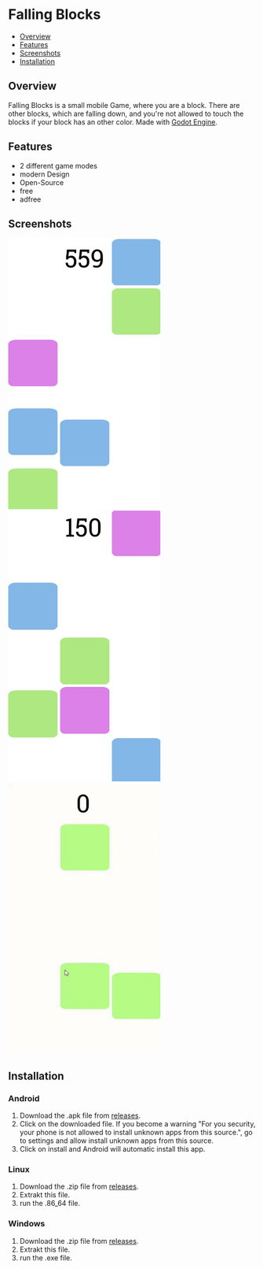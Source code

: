 # Falling Blocks
- <a href="https://github.com/Sajeg/falling-blocks/blob/main/README.md#overview">Overview</a>
- <a href="https://github.com/Sajeg/falling-blocks/blob/main/README.md#features">Features</a>
- <a href="https://github.com/Sajeg/falling-blocks/blob/main/README.md#screenshots">Screenshots</a>
- <a href="https://github.com/Sajeg/falling-blocks/blob/main/README.md#installation">Installation</a>

## Overview
Falling Blocks is a small mobile Game, where you are a block. There are other blocks, which are falling down, and you're not allowed to touch the blocks if your block has an other color. Made with <a href="https://github.com/godotengine/godot">Godot Engine</a>. 

## Features
- 2 different game modes
- modern Design
- Open-Source
- free
- adfree

## Screenshots
<img src="https://github.com/Sajeg/falling-blocks/blob/main/screenshots/screen_1.jpg" title="screenshots_1" alt="Screenshot 1" height="550px" width="310px"><img src="https://github.com/Sajeg/falling-blocks/blob/main/screenshots/screen_2.jpg" title="screenshots_2" alt="Screenshot 2" height="550px" width="310px"><img src="https://github.com/Sajeg/falling-blocks/blob/main/screenshots/death_mode.gif" title="death_mode" alt="death_mode" height="550px" width="310px">

## Installation
### Android
1. Download the .apk file from <a href="https://github.com/Sajeg/falling-blocks/releases">releases</a>.
2. Click on the downloaded file. If you become a warning "For you security, your phone is not allowed to install unknown apps from this source.", go to settings and allow install unknown apps from this source.
3. Click on install and Android will automatic install this app.

### Linux
1. Download the .zip file from <a href="https://github.com/Sajeg/falling-blocks/releases">releases</a>.
2. Extrakt this file.
3. run the .86_64 file.

### Windows
1. Download the .zip file from <a href="https://github.com/Sajeg/falling-blocks/releases">releases</a>.
2. Extrakt this file.
3. run the .exe file.
